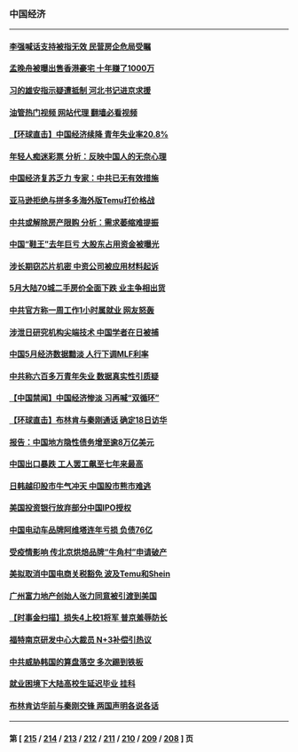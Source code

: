 ### 中国经济
---
#### [李强喊话支持被指无效 民营房企危局受瞩](../../pages/ncid283/n14017355.md?06170045) 
#### [孟晚舟被曝出售香港豪宅 十年赚了1000万](../../pages/ncid283/n14017411.md?06170045) 
#### [习的雄安指示疑遭抵制 河北书记进京求援](../../pages/ncid283/n14017212.md?06170045) 
#### [油管热门视频 网站代理 翻墙必看视频](http://138.2.39.72:81/youtube.html?epic-marker?06170045)
#### [【环球直击】中国经济续降 青年失业率20.8%](../../pages/ncid283/n14017323.md?06170045) 
#### [年轻人痴迷彩票 分析：反映中国人的无奈心理](../../pages/ncid283/n14017234.md?06170045) 
#### [中国经济复苏乏力 专家：中共已无有效措施](../../pages/ncid283/n14016802.md?06170045) 
#### [亚马逊拒绝与拼多多海外版Temu打价格战](../../pages/ncid283/n14017047.md?06170045) 
#### [中共或解除房产限购 分析：需求萎缩难提振](../../pages/ncid283/n14017081.md?06170045) 
#### [中国“鞋王”去年巨亏 大股东占用资金被曝光](../../pages/ncid283/n14016971.md?06170045) 
#### [涉长期窃芯片机密 中资公司被应用材料起诉](../../pages/ncid283/n14016854.md?06170045) 
#### [5月大陆70城二手房价全面下跌 业主争相出货](../../pages/ncid283/n14016555.md?06170045) 
#### [中共官方称一周工作1小时属就业 网友怒轰](../../pages/ncid283/n14016683.md?06170045) 
#### [涉泄日研究机构尖端技术 中国学者在日被捕](../../pages/ncid283/n14016673.md?06170045) 
#### [中国5月经济数据黯淡 人行下调MLF利率](../../pages/ncid283/n14016538.md?06170045) 
#### [中共称六百多万青年失业 数据真实性引质疑](../../pages/ncid283/n14016491.md?06170045) 
#### [【中国禁闻】中国经济惨淡 习再喊“双循环”](../../pages/ncid283/n14016225.md?06170045) 
#### [【环球直击】布林肯与秦刚通话 确定18日访华](../../pages/ncid283/n14016228.md?06170045) 
#### [报告：中国地方隐性债务增至逾8万亿美元](../../pages/ncid283/n14016470.md?06170045) 
#### [中国出口暴跌 工人罢工飙至七年来最高](../../pages/ncid283/n14016379.md?06170045) 
#### [日韩越印股市牛气冲天 中国股市熊市难逃](../../pages/ncid283/n14016452.md?06170045) 
#### [美国投资银行放弃部分中国IPO授权](../../pages/ncid283/n14016285.md?06170045) 
#### [中国电动车品牌阿维塔连年亏损 负债76亿](../../pages/ncid283/n14016277.md?06170045) 
#### [受疫情影响 传北京烘焙品牌“牛角村”申请破产](../../pages/ncid283/n14016256.md?06170045) 
#### [美拟取消中国电商关税豁免 波及Temu和Shein](../../pages/ncid283/n14016163.md?06170045) 
#### [广州富力地产创始人张力同意被引渡到美国](../../pages/ncid283/n14016177.md?06170045) 
#### [【时事金扫描】损失4上校1将军 普京羞辱防长](../../pages/ncid283/n14016107.md?06170045) 
#### [福特南京研发中心大裁员 N+3补偿引热议](../../pages/ncid283/n14015904.md?06170045) 
#### [中共威胁韩国的算盘落空 多次踢到铁板](../../pages/ncid283/n14016130.md?06170045) 
#### [就业困境下大陆高校生延迟毕业 挂科](../../pages/ncid283/n14016043.md?06170045) 
#### [布林肯访华前与秦刚交锋 两国声明各说各话](../../pages/ncid283/n14016061.md?06170045) 

---
#### 第 [ [215](./215.md?06170045) / [214](./214.md?06170045) / [213](./213.md?06170045) / [212](./212.md?06170045) / [211](./211.md?06170045) / [210](./210.md?06170045) / [209](./209.md?06170045) / [208](./208.md?06170045) ] 页
